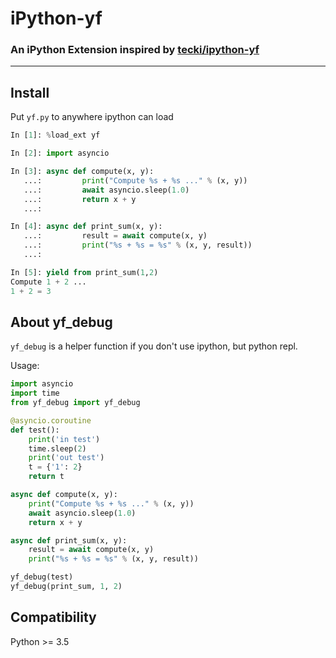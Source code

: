 # iPython-yf

### An iPython Extension inspired by [tecki/ipython-yf](https://github.com/tecki/ipython-yf)

---

## Install

Put `yf.py` to anywhere ipython can load

```python
In [1]: %load_ext yf

In [2]: import asyncio

In [3]: async def compute(x, y):
   ...:         print("Compute %s + %s ..." % (x, y))
   ...:         await asyncio.sleep(1.0)
   ...:         return x + y
   ...: 

In [4]: async def print_sum(x, y):
   ...:         result = await compute(x, y)
   ...:         print("%s + %s = %s" % (x, y, result))
   ...:     

In [5]: yield from print_sum(1,2)
Compute 1 + 2 ...
1 + 2 = 3
```

## About yf\_debug

`yf_debug` is a helper function if you don't use ipython, but python repl.

Usage:

```python
import asyncio
import time
from yf_debug import yf_debug

@asyncio.coroutine
def test():
    print('in test')
    time.sleep(2)
    print('out test')
    t = {'1': 2}
    return t

async def compute(x, y):
    print("Compute %s + %s ..." % (x, y))
    await asyncio.sleep(1.0)
    return x + y

async def print_sum(x, y):
    result = await compute(x, y)
    print("%s + %s = %s" % (x, y, result))

yf_debug(test)
yf_debug(print_sum, 1, 2)

```

## Compatibility

Python >= 3.5

